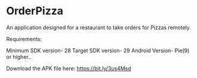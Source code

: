 # OrderPizza
An application designed for a restaurant to take orders for Pizzas remotely.

Requirements:

Minimum SDK version- 28
Target SDK version- 29
Android Version- Pie(9) or higher..

Download the APK file here:  https://bit.ly/3us4Msd
